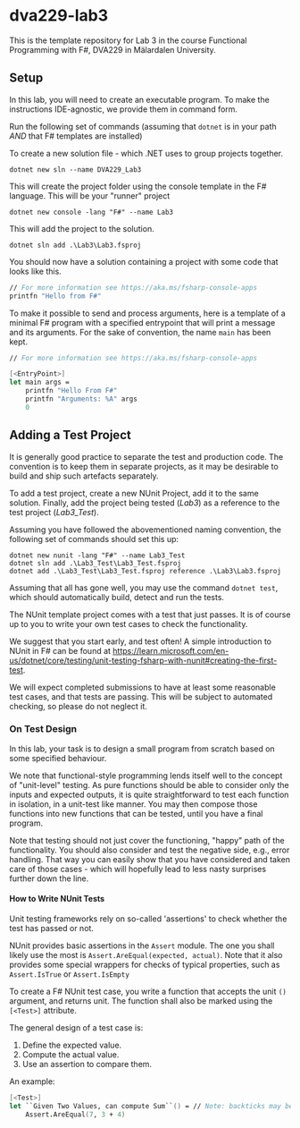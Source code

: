 # dva229-lab3
This is the template repository for Lab 3 in the course Functional Programming with F#, DVA229 in Mälardalen University.

## Setup
In this lab, you will need to create an executable program. To make the instructions IDE-agnostic, we provide them in command form.

Run the following set of commands (assuming that `dotnet` is in your path *AND* that F# templates are installed)

To create a new solution file - which .NET uses to group projects together.

`dotnet new sln --name DVA229_Lab3`

This will create the project folder using the console template in the F# language. This will be your "runner" project

`dotnet new console -lang "F#" --name Lab3`

This will add the project to the solution.

`dotnet sln add .\Lab3\Lab3.fsproj`

You should now have a solution containing a project with some code that looks like this.
```fs
// For more information see https://aka.ms/fsharp-console-apps
printfn "Hello from F#"
```

To make it possible to send and process arguments, here is a template of a minimal F# program with a specified entrypoint that will print a message and its arguments. For the sake of convention, the name `main` has been kept.
```fs
// For more information see https://aka.ms/fsharp-console-apps

[<EntryPoint>]
let main args = 
    printfn "Hello From F#"
    printfn "Arguments: %A" args
    0
```

## Adding a Test Project
It is generally good practice to separate the test and production code. The convention is to keep them in separate projects, as it may be desirable to build and ship such artefacts separately.

To add a test project, create a new NUnit Project, add it to the same solution. Finally, add the project being tested (*Lab3*) as a reference to the test project (*Lab3_Test*).

Assuming you have followed the abovementioned naming convention, the following set of commands should set this up:

```
dotnet new nunit -lang "F#" --name Lab3_Test
dotnet sln add .\Lab3_Test\Lab3_Test.fsproj
dotnet add .\Lab3_Test\Lab3_Test.fsproj reference .\Lab3\Lab3.fsproj
```

Assuming that all has gone well, you may use the command `dotnet test`, which should automatically build, detect and run the tests.

The NUnit template project comes with a test that just passes. It is of course up to you to write your own test cases to check the functionality. 

We suggest that you start early, and test often! A simple introduction to NUnit in F# can be found at https://learn.microsoft.com/en-us/dotnet/core/testing/unit-testing-fsharp-with-nunit#creating-the-first-test.

We will expect completed submissions to have at least some reasonable test cases, and that tests are passing. This will be subject to automated checking, so please do not neglect it.

### On Test Design
In this lab, your task is to design a small program from scratch based on some specified behaviour.

We note that functional-style programming lends itself well to the concept of "unit-level" testing. As pure functions should be able to consider only the inputs and expected outputs, it is quite straightforward to test each function in isolation, in a unit-test like manner. You may then compose those functions into new functions that can be tested, until you have a final program.

Note that testing should not just cover the functioning, "happy" path of the functionality. You should also consider and test the negative side, e.g., error handling. That way you can easily show that you have considered and taken care of those cases - which will hopefully lead to less nasty surprises further down the line.

#### How to Write NUnit Tests
Unit testing frameworks rely on so-called 'assertions' to check whether the test has passed or not.

NUnit provides basic assertions in the `Assert` module. The one you shall likely use the most is `Assert.AreEqual(expected, actual)`. Note that it also provides some special wrappers for checks of typical properties, such as `Assert.IsTrue` or `Assert.IsEmpty`

To create a F# NUnit test case, you write a function that accepts the unit `()` argument, and returns unit. The function shall also be marked using the `[<Test>]` attribute.

The general design of a test case is: 
1) Define the expected value.
2) Compute the actual value.
3) Use an assertion to compare them.

An example:
```fs
[<Test>]
let ``Given Two Values, can compute Sum``() = // Note: backticks may be used to create definitions with spaces in names
    Assert.AreEqual(7, 3 + 4)
```

